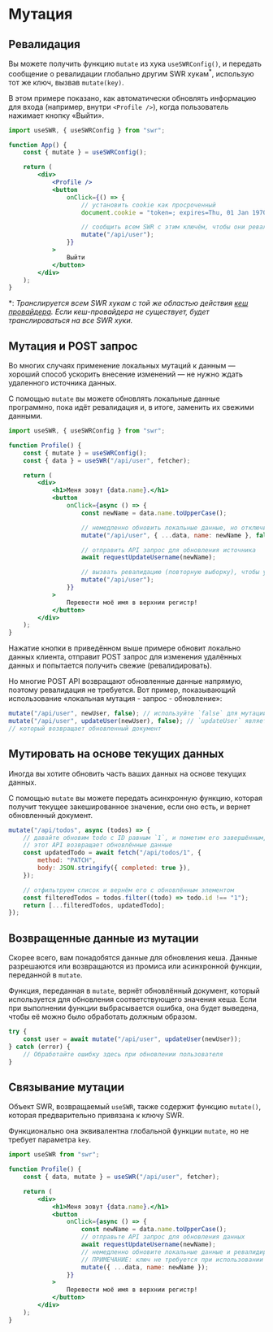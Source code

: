 # Мутация

## Ревалидация

Вы можете получить функцию `mutate` из хука `useSWRConfig()`, и передать
сообщение о ревалидации глобально другим SWR хукам<sup>\*</sup>, использую тот
же ключ, вызвав `mutate(key)`.

В этом примере показано, как автоматически обновлять информацию для входа
(например, внутри `<Profile />`), когда пользователь нажимает кнопку «Выйти».

```jsx
import useSWR, { useSWRConfig } from "swr";

function App() {
    const { mutate } = useSWRConfig();

    return (
        <div>
            <Profile />
            <button
                onClick={() => {
                    // установить cookie как просроченный
                    document.cookie = "token=; expires=Thu, 01 Jan 1970 00:00:00 UTC; path=/;";

                    // сообщить всем SWR с этим ключём, чтобы они ревалидировали
                    mutate("/api/user");
                }}
            >
                Выйти
            </button>
        </div>
    );
}
```

\*: _Транслируется всем SWR хукам с той же областью действия
[кеш провайдера](/docs/cache). Если кеш-провайдера не существует, будет
транслироваться на все SWR хуки._

## Мутация и POST запрос

Во многих случаях применение локальных мутаций к данным — хороший способ
ускорить внесение изменений — не нужно ждать удаленного источника данных.

С помощью `mutate` вы можете обновлять локальные данные программно, пока идёт
ревалидация и, в итоге, заменить их свежими данными.

```jsx
import useSWR, { useSWRConfig } from "swr";

function Profile() {
    const { mutate } = useSWRConfig();
    const { data } = useSWR("/api/user", fetcher);

    return (
        <div>
            <h1>Меня зовут {data.name}.</h1>
            <button
                onClick={async () => {
                    const newName = data.name.toUpperCase();

                    // немедленно обновить локальные данные, но отключить ревалидацию
                    mutate("/api/user", { ...data, name: newName }, false);

                    // отправить API запрос для обновления источника
                    await requestUpdateUsername(newName);

                    // вызвать ревалидацию (повторную выборку), чтобы убедиться, что наши локальные данные верны
                    mutate("/api/user");
                }}
            >
                Перевести моё имя в верхнии регистр!
            </button>
        </div>
    );
}
```

Нажатие кнопки в приведённом выше примере обновит локально данных клиента,
отправит POST запрос для изменения удалённых данных и попытается получить свежие
(ревалидировать).

Но многие POST API возвращают обновленные данные напрямую, поэтому ревалидация
не требуется. Вот пример, показывающий использование «локальная мутация -
запрос - обновление»:

```jsx
mutate("/api/user", newUser, false); // используйте `false` для мутации без ревалидации
mutate("/api/user", updateUser(newUser), false); // `updateUser` является промисом запроса,
// который возвращает обновленный документ
```

## Мутировать на основе текущих данных

Иногда вы хотите обновить часть ваших данных на основе текущих данных.

С помощью `mutate` вы можете передать асинхронную функцию, которая получит
текущее закешированное значение, если оно есть, и вернет обновленный документ.

```jsx
mutate("/api/todos", async (todos) => {
    // давайте обновим todo с ID равным `1`, и пометим его завершённым,
    // этот API возвращает обновлённые данные
    const updatedTodo = await fetch("/api/todos/1", {
        method: "PATCH",
        body: JSON.stringify({ completed: true }),
    });

    // отфильтруем список и вернём его с обновлённым элементом
    const filteredTodos = todos.filter((todo) => todo.id !== "1");
    return [...filteredTodos, updatedTodo];
});
```

## Возвращенные данные из мутации

Скорее всего, вам понадобятся данные для обновления кеша. Данные разрешаются или
возвращаются из промиса или асинхронной функции, переданной в `mutate`.

Функция, переданная в `mutate`, вернёт обновлённый документ, который
используется для обновления соответствующего значения кеша. Если при выполнении
функции выбрасывается ошибка, она будет выведена, чтобы её можно было обработать
должным образом.

```jsx
try {
    const user = await mutate("/api/user", updateUser(newUser));
} catch (error) {
    // Обработайте ошибку здесь при обновлении пользователя
}
```

## Связывание мутации

Объект SWR, возвращаемый `useSWR`, также содержит функцию `mutate()`, которая
предварительно привязана к ключу SWR.

Функционально она эквивалентна глобальной функции `mutate`, но не требует
параметра `key`.

```jsx
import useSWR from "swr";

function Profile() {
    const { data, mutate } = useSWR("/api/user", fetcher);

    return (
        <div>
            <h1>Меня зовут {data.name}.</h1>
            <button
                onClick={async () => {
                    const newName = data.name.toUpperCase();
                    // отправьте API запрос для обновления данных
                    await requestUpdateUsername(newName);
                    // немедленно обновите локальные данные и ревалидируйте их (повторная выборка)
                    // ПРИМЕЧАНИЕ: ключ не требуется при использовании мутации useSWR, поскольку он предварительно привязан
                    mutate({ ...data, name: newName });
                }}
            >
                Перевести моё имя в верхнии регистр!
            </button>
        </div>
    );
}
```
